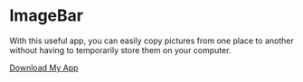 # ImageBar
With this useful app, you can easily copy pictures from one place to another without having to temporarily store them on your computer.

[Download My App](https://github.com/MisterNeptun/ImageBar/releases/download/v1.0.0/ImageBar.app.zip)
